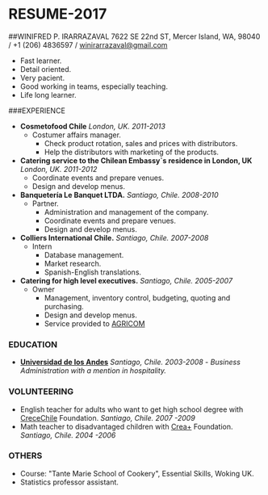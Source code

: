 # RESUME-2017

##WINIFRED P. IRARRAZAVAL
7622 SE 22nd ST, Mercer Island, WA, 98040 / +1 (206) 4836597 / winirarrazaval@gmail.com

  * Fast learner.
  * Detail oriented.
  * Very pacient.
  * Good working in teams, especially teaching.
  * Life long learner.

###EXPERIENCE
  * **Cosmetofood Chile** *London, UK.  2011-2013*
    * Costumer affairs manager.
      - Check product rotation, sales and prices with distributors.
      - Help the distributors with marketing of the products.
  * **Catering service to the Chilean Embassy`s residence in London, UK** *London, UK.  2011-2012*
      - Coordinate events and prepare venues.
      - Design and develop menus.
  * **Banquetería Le Banquet LTDA.**   *Santiago, Chile.  2008-2010*
    * Partner. 
      - Administration and management of the company.
      - Coordinate events and prepare venues.
      - Design and develop menus.
  * **Colliers International Chile.** *Santiago, Chile. 2007-2008*
    * Intern
      - Database management.
      - Market research.
      - Spanish-English translations.
  * **Catering for high level executives.** *Santiago, Chile. 2005-2007*
    * Owner
      - Management, inventory control, budgeting, quoting and purchasing.
      - Design and develop menus.
      - Service provided to [AGRICOM](http://www.agricom.cl)

### EDUCATION
  * [**Universidad de los Andes**](http://www.uandes.cl) *Santiago, Chile.  2003-2008*
         - *Business Administration with a mention in hospitality.*

### VOLUNTEERING

  * English teacher for adults who want to get high school degree with [CreceChile](http://www.crecechile.cl) Foundation. *Santiago, Chile. 2007 -2009*
  * Math teacher to disadvantaged children with [Crea+](http://www.creamas.org) Foundation. *Santiago, Chile. 2004 -2006*


### OTHERS
  * Course: "Tante Marie School of Cookery", Essential Skills, Woking UK.
  * Statistics professor assistant.
 
